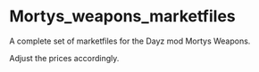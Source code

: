 # Mortys_weapons_marketfiles
A complete set of marketfiles for the Dayz mod Mortys Weapons. 

Adjust the prices accordingly.
